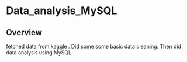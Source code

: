 # Data_analysis_MySQL

## Overview
fetched data from kaggle . Did some some basic data cleaning. Then did data analysis using MySQL.